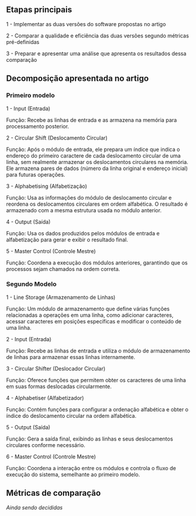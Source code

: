 ## Etapas principais

1 - Implementar as duas versões do software propostas no artigo

2 - Comparar a qualidade e eficiência das duas versões segundo métricas pré-definidas

3 - Preparar e apresentar uma análise que apresenta os resultados dessa comparação

## Decomposição apresentada no artigo

### Primeiro modelo

1 - Input (Entrada)

Função: Recebe as linhas de entrada e as armazena na memória para processamento posterior.

2 - Circular Shift (Deslocamento Circular)

Função: Após o módulo de entrada, ele prepara um índice que indica o endereço do primeiro caractere de cada deslocamento circular de uma linha, sem realmente armazenar os deslocamentos circulares na memória. Ele armazena pares de dados (número da linha original e endereço inicial) para futuras operações.

3 - Alphabetising (Alfabetização)

Função: Usa as informações do módulo de deslocamento circular e reordena os deslocamentos circulares em ordem alfabética. O resultado é armazenado com a mesma estrutura usada no módulo anterior.

4 - Output (Saída)

Função: Usa os dados produzidos pelos módulos de entrada e alfabetização para gerar e exibir o resultado final.

5 - Master Control (Controle Mestre)

Função: Coordena a execução dos módulos anteriores, garantindo que os processos sejam chamados na ordem correta.

### Segundo Modelo

1 - Line Storage (Armazenamento de Linhas)

Função: Um módulo de armazenamento que define várias funções relacionadas a operações em uma linha, como adicionar caracteres, acessar caracteres em posições específicas e modificar o conteúdo de uma linha.

2 - Input (Entrada)

Função: Recebe as linhas de entrada e utiliza o módulo de armazenamento de linhas para armazenar essas linhas internamente.

3 - Circular Shifter (Deslocador Circular)

Função: Oferece funções que permitem obter os caracteres de uma linha em suas formas deslocadas circularmente.

4 - Alphabetiser (Alfabetizador)

Função: Contém funções para configurar a ordenação alfabética e obter o índice do deslocamento circular na ordem alfabética.

5 - Output (Saída)

Função: Gera a saída final, exibindo as linhas e seus deslocamentos circulares conforme necessário.

6 - Master Control (Controle Mestre)

Função: Coordena a interação entre os módulos e controla o fluxo de execução do sistema, semelhante ao primeiro modelo.

## Métricas de comparação

*Ainda sendo decididas*
